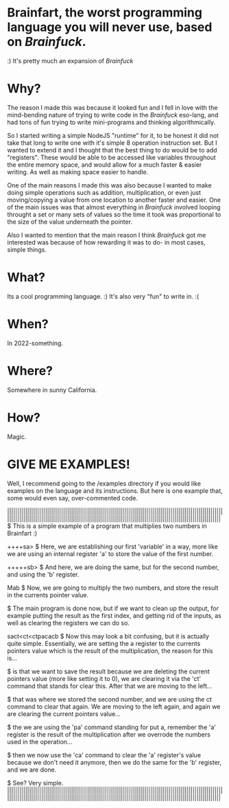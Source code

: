 
# Brainfart, the worst programming language you will never use, based on *Brainfuck*.
:)
It's pretty much an expansion of *Brainfuck*
# Why?
The reason I made this was because it looked fun and I fell in love with the mind-bending nature of trying to write code in the *Brainfuck* eso-lang, and had tons of fun trying to write mini-programs and thinking algorithmically.

So I started writing a simple NodeJS "runtime" for it, to be honest it did not take that long to write one with it's simple 8 operation instruction set. But I wanted to extend it and I thought that the best thing to do would be to add "registers". These would be able to be accessed like variables throughout the entire memory space, and would allow for a much faster & easier writing. As well as making space easier to handle.

One of the main reasons I made this was also because I wanted to make doing simple operations such as addition, multiplication, or even just moving/copying a value from one location to another faster and easier. One of the main issues was that almost everything in *Brainfuck* involved looping throught a set or many sets of values so the time it took was proportional to the size of the value underneath the pointer.

Also I wanted to mention that the main reason I think *Brainfuck* got me interested was because of how rewarding it was to do- in most cases, simple things.
# What?
Its a cool programming language. :)
It's also very "fun" to write in. :(
# When?
In 2022-something.
# Where?
Somewhere in sunny California.
# How?
Magic.
# GIVE ME EXAMPLES!
Well, I recommend going to the /examples directory if you would like examples on the language and its instructions. But here is one example that, some would even say, over-commented code.

|||||||||||||||||||||||||||||||||||||||||||||||||||||||||||||||||||||||||||||||||||||||||||||||||||||||||||||||||||||||||||||||||||||||||||||||||||||||||||||||||||||||||||||||||||||||||||||||||||||||||||||||||||||||
$ This is a simple example of a program that multiplies two numbers in Brainfart :)

++++sa> $ Here, we are establishing our first 'variable' in a way, more like we are using an internal register 'a' to store the value of the first number.

+++++sb> $ And here, we are doing the same, but for the second number, and using the 'b' register.

Mab $ Now, we are going to multiply the two numbers, and store the result in the currents pointer value.

$ The main program is done now, but if we want to clean up the output, for example putting the result as the first index, and getting rid of the inputs, as well as clearing the registers we can do so.

sact<ct<ctpacacb $ Now this may look a bit confusing, but it is actually quite simple. Essentially, we are setting the a register to the currents pointers value which is the result of the multiplication, the reason for this is...

$ is that we want to save the result because we are deleting the current pointers value (more like setting it to 0), we are clearing it via the 'ct' command that stands for clear this. After that we are moving to the left...

$ that was where we stored the second number, and we are using the ct command to clear that again. We are moving to the left again, and again we are clearing the current pointers value...

$ the we are using the 'pa' command standing for put a, remember the 'a' register is the result of the multiplication after we overrode the numbers used in the operation...

$ then we now use the 'ca' command to clear the 'a' register's value because we don't need it anymore, then we do the same for the 'b' register, and we are done.

$ See? Very simple.
|||||||||||||||||||||||||||||||||||||||||||||||||||||||||||||||||||||||||||||||||||||||||||||||||||||||||||||||||||||||||||||||||||||||||||||||||||||||||||||||||||||||||||||||||||||||||||||||||||||||||||||||||||||||
